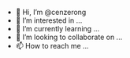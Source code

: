 - 👋 Hi, I’m @cenzerong
- 👀 I’m interested in ...
- 🌱 I’m currently learning ...
- 💞️ I’m looking to collaborate on ...
- 📫 How to reach me ...

<!---
cenzerong/cenzerong is a ✨ special ✨ repository because its `README.md` (this file) appears on your GitHub profile.
You can click the Preview link to take a look at your changes.
--->
